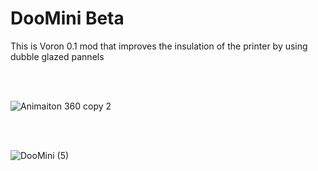 <p align="center">


  # DooMini  Beta


  This is Voron 0.1 mod that improves the insulation of the printer by using dubble glazed pannels
  
  <br/><br/>
  
  ![Animaiton 360 copy 2](https://user-images.githubusercontent.com/96996921/154593812-978cc5f5-2d84-4d79-9e27-7356034017ea.gif)

   <br/><br/>

  ![DooMini (5)](https://user-images.githubusercontent.com/96996921/154187278-408c3c5a-c36f-4fac-b675-3119d600fdbd.jpg)

  
     
</p>
